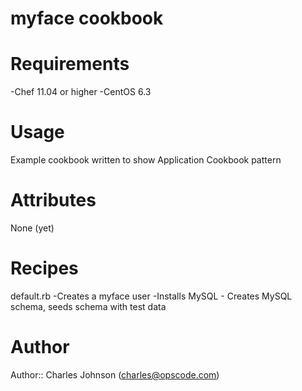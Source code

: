 # myface cookbook

# Requirements
-Chef 11.04 or higher
-CentOS 6.3

# Usage
Example cookbook written to show Application Cookbook pattern

# Attributes
None (yet)

# Recipes
default.rb
	-Creates a myface user
	-Installs MySQL
	- Creates MySQL schema, seeds schema with test data

# Author

Author:: Charles Johnson (charles@opscode.com)